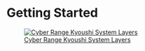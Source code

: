 # Getting Started

<figure>
  <a data-fancybox="gallery" href="/kyoushi-dataset/images/system.png">
  <img src="/kyoushi-dataset/images/system.png" alt="Cyber Range Kyoushi System Layers" />
  <figcaption>Cyber Range Kyoushi System Layers</figcaption>
  </a>
</figure>
